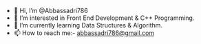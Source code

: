 - 👋 Hi, I’m @Abbassadri786
- 👀 I’m interested in Front End Development & C++ Programming.
- 🌱 I’m currently learning Data Structures & Algorithm.
- 📫 How to reach me:- abbassadri786@gmail.com

<!---
Abbassadri786/Abbassadri786 is a ✨ special ✨ repository because its `README.md` (this file) appears on your GitHub profile.
You can click the Preview link to take a look at your changes.
--->
